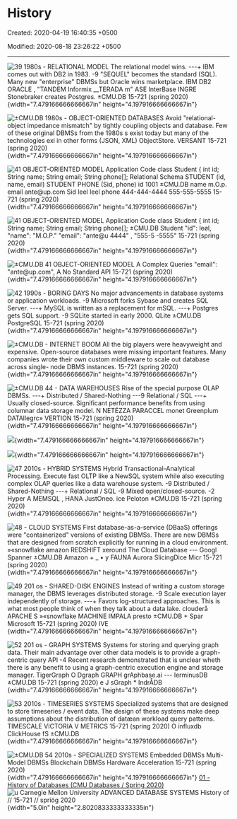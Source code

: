 # History

Created: 2020-04-19 16:40:35 +0500

Modified: 2020-08-18 23:26:22 +0500

---

![39 1980s - RELATIONAL MODEL The relational model wins. ---+ IBM comes out with DB2 in 1983. -9 "SEQUEL" becomes the standard (SQL). Many new "enterprise" DBMSs but Oracle wins marketplace. IBM DB2 ORACLE , "TANDEM Informix __TERADA m" ASE InterBase INGRE Stonebraker creates Postgres. ±CMU.DB 15-721 (spring 2020) ](media/History-image1.png){width="7.479166666666667in" height="4.197916666666667in"}

![±CMU.DB 1980s - OBJECT-ORIENTED DATABASES Avoid "relational-object impedance mismatch" by tightly coupling objects and database. Few of these original DBMSs from the 1980s s exist today but many of the technologies exi in other forms (JSON, XML) ObjectStore. VERSANT 15-721 (spring 2020) ](media/History-image2.png){width="7.479166666666667in" height="4.197916666666667in"}

![41 OBJECT-ORIENTED MODEL Application Code class Student { int id; String name; String email; String phone[]; Relational Schema STUDENT (id, name, email) STUDENT PHONE (Sid, phone) id 1001 ±CMU.DB name m.O.p. email ante@up.com Sid leel leel phone 444-444-4444 555-555-5555 15-721 (spring 2020) ](media/History-image3.png){width="7.479166666666667in" height="4.197916666666667in"}

![41 OBJECT-ORIENTED MODEL Application Code class Student { int id; String name; String email; String phone[]; ±CMU.DB Student "id": leøl, "name": "M.O.P." "email": "ante@u 4444" , "555-5 -5555" 15-721 (spring 2020) ](media/History-image4.png){width="7.479166666666667in" height="4.197916666666667in"}

![±CMU.DB 41 OBJECT-ORIENTED MODEL A Complex Queries "email": "ante@up.com", A No Standard API 15-721 (spring 2020) ](media/History-image5.png){width="7.479166666666667in" height="4.197916666666667in"}

![42 1990s - BORING DAYS No major advancements in database systems or application workloads. -9 Microsoft forks Sybase and creates SQL Server. ---+ MySQL is written as a replacement for mSQL. ---+ Postgres gets SQL support. -9 SQLite started in early 2000. QLite ±CMU.DB PostgreSQL 15-721 (spring 2020) ](media/History-image6.png){width="7.479166666666667in" height="4.197916666666667in"}

![±CMU.DB - INTERNET BOOM All the big players were heavyweight and expensive. Open-source databases were missing important features. Many companies wrote their own custom middleware to scale out database across single- node DBMS instances. 15-721 (spring 2020) ](media/History-image7.png){width="7.479166666666667in" height="4.197916666666667in"}

![±CMU.DB 44 - DATA WAREHOUSES Rise of the special purpose OLAP DBMSs. ---+ Distributed / Shared-Nothing ---9 Relational / SQL ---+ Usually closed-source. Significant performance benefits from using columnar data storage model. N NETÉZZA PARACCEL monet Greenplum DATAllegrc» VERTION 15-721 (spring 2020) ](media/History-image8.png){width="7.479166666666667in" height="4.197916666666667in"}

![](media/History-image9.png){width="7.479166666666667in" height="4.197916666666667in"}

![](media/History-image10.png){width="7.479166666666667in" height="4.197916666666667in"}

![47 2010s - HYBRID SYSTEMS Hybrid Transactional-Analytical Processing. Execute fast OLTP like a NewSQL system while also executing complex OLAP queries like a data warehouse system. -9 Distributed / Shared-Nothing ---+ Relational / SQL -9 Mixed open/closed-source. -2 Hyper A MEMSQL , HANA JustOneo. ice Peloton ±CMU.DB 15-721 (spring 2020) ](media/History-image11.png){width="7.479166666666667in" height="4.197916666666667in"}

![48 - CLOUD SYSTEMS First database-as-a-service (DBaaS) offerings were "containerized" versions of existing DBMSs. There are new DBMSs that are designed from scratch explicitly for running in a cloud environment. »«snowflake amazon REDSHIFT xeround The Cloud Database --- Googl Spanner ±CMU.DB Amazon + _ • y FAUNA Aurora SlicingDice Micr 15-721 (spring 2020) ](media/History-image12.png){width="7.479166666666667in" height="4.197916666666667in"}

![49 201 os - SHARED-DISK ENGINES Instead of writing a custom storage manager, the DBMS leverages distributed storage. -9 Scale execution layer independently of storage. ---+ Favors log-structured approaches. This is what most people think of when they talk about a data lake. clouderå APACHE S »«snowflake MACHINE IMPALA presto ±CMU.DB + Spar Microsoft 15-721 (spring 2020) IVE ](media/History-image13.png){width="7.479166666666667in" height="4.197916666666667in"}

![52 201 os - GRAPH SYSTEMS Systems for storing and querying graph data. Their main advantage over other data models is to provide a graph-centric query API -4 Recent research demonstrated that is unclear wheth there is any benefit to using a graph-centric execution engine and storage manager. TigerGraph O Dgraph GRAPH grAphbase.ai --- lerminusDB ±CMU.DB 15-721 (spring 2020) e J sGraph * IndrÅDB ](media/History-image14.png){width="7.479166666666667in" height="4.197916666666667in"}

![53 2010s - TIMESERIES SYSTEMS Specialized systems that are designed to store timeseries / event data. The design of these systems make deep assumptions about the distribution of datæan workload query patterns. TIMESCALE VICTORIA V METRICS 15-721 (spring 2020) O influxdb ClickHouse fS ±CMU.DB ](media/History-image15.png){width="7.479166666666667in" height="4.197916666666667in"}

![±CMU.DB 54 2010s - SPECIALIZED SYSTEMS Embedded DBMSs Multi-Model DBMSs Blockchain DBMSs Hardware Acceleration 15-721 (spring 2020) ](media/History-image16.png){width="7.479166666666667in" height="4.197916666666667in"}
[01 - History of Databases (CMU Databases / Spring 2020)](https://www.youtube.com/watch?v=SdW5RKUboKc)
![u Carnegie Mellon University ADVANCED DATABASE SYSTEMS History of // 15-721 // spriög 2020 ](media/History-image17.jpg){width="5.0in" height="2.8020833333333335in"}